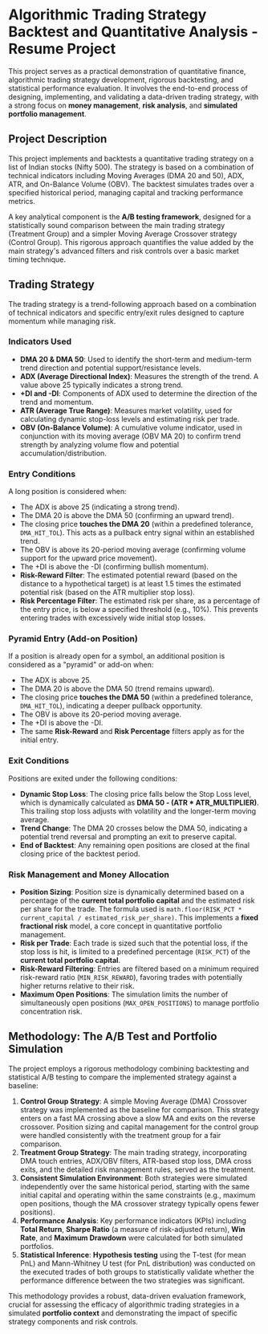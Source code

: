 # Algorithmic Trading Strategy Backtest and Quantitative Analysis - Resume Project

This project serves as a practical demonstration of quantitative finance, algorithmic trading strategy development, rigorous backtesting, and statistical performance evaluation. It involves the end-to-end process of designing, implementing, and validating a data-driven trading strategy, with a strong focus on **money management**, **risk analysis**, and **simulated portfolio management**.

## Project Description

This project implements and backtests a quantitative trading strategy on a list of Indian stocks (Nifty 500). The strategy is based on a combination of technical indicators including Moving Averages (DMA 20 and 50), ADX, ATR, and On-Balance Volume (OBV). The backtest simulates trades over a specified historical period, managing capital and tracking performance metrics.

A key analytical component is the **A/B testing framework**, designed for a statistically sound comparison between the main trading strategy (Treatment Group) and a simpler Moving Average Crossover strategy (Control Group). This rigorous approach quantifies the value added by the main strategy's advanced filters and risk controls over a basic market timing technique.

## Trading Strategy

The trading strategy is a trend-following approach based on a combination of technical indicators and specific entry/exit rules designed to capture momentum while managing risk.

### Indicators Used

*   **DMA 20 & DMA 50**: Used to identify the short-term and medium-term trend direction and potential support/resistance levels.
*   **ADX (Average Directional Index)**: Measures the strength of the trend. A value above 25 typically indicates a strong trend.
*   **+DI and -DI**: Components of ADX used to determine the direction of the trend and momentum.
*   **ATR (Average True Range)**: Measures market volatility, used for calculating dynamic stop-loss levels and estimating risk per trade.
*   **OBV (On-Balance Volume)**: A cumulative volume indicator, used in conjunction with its moving average (OBV MA 20) to confirm trend strength by analyzing volume flow and potential accumulation/distribution.

### Entry Conditions

A long position is considered when:

*   The ADX is above 25 (indicating a strong trend).
*   The DMA 20 is above the DMA 50 (confirming an upward trend).
*   The closing price **touches the DMA 20** (within a predefined tolerance, `DMA_HIT_TOL`). This acts as a pullback entry signal within an established trend.
*   The OBV is above its 20-period moving average (confirming volume support for the upward price movement).
*   The +DI is above the -DI (confirming bullish momentum).
*   **Risk-Reward Filter**: The estimated potential reward (based on the distance to a hypothetical target) is at least 1.5 times the estimated potential risk (based on the ATR multiplier stop loss).
*   **Risk Percentage Filter**: The estimated risk per share, as a percentage of the entry price, is below a specified threshold (e.g., 10%). This prevents entering trades with excessively wide initial stop losses.

### Pyramid Entry (Add-on Position)

If a position is already open for a symbol, an additional position is considered as a "pyramid" or add-on when:

*   The ADX is above 25.
*   The DMA 20 is above the DMA 50 (trend remains upward).
*   The closing price **touches the DMA 50** (within a predefined tolerance, `DMA_HIT_TOL`), indicating a deeper pullback opportunity.
*   The OBV is above its 20-period moving average.
*   The +DI is above the -DI.
*   The same **Risk-Reward** and **Risk Percentage** filters apply as for the initial entry.

### Exit Conditions

Positions are exited under the following conditions:

*   **Dynamic Stop Loss**: The closing price falls below the Stop Loss level, which is dynamically calculated as **DMA 50 - (ATR * ATR\_MULTIPLIER)**. This trailing stop loss adjusts with volatility and the longer-term moving average.
*   **Trend Change**: The DMA 20 crosses below the DMA 50, indicating a potential trend reversal and prompting an exit to preserve capital.
*   **End of Backtest**: Any remaining open positions are closed at the final closing price of the backtest period.

### Risk Management and Money Allocation

*   **Position Sizing**: Position size is dynamically determined based on a percentage of the **current total portfolio capital** and the estimated risk per share for the trade. The formula used is `math.floor(RISK_PCT * current_capital / estimated_risk_per_share)`. This implements a **fixed fractional risk** model, a core concept in quantitative portfolio management.
*   **Risk per Trade**: Each trade is sized such that the potential loss, if the stop loss is hit, is limited to a predefined percentage (`RISK_PCT`) of the **current total portfolio capital**.
*   **Risk-Reward Filtering**: Entries are filtered based on a minimum required risk-reward ratio (`MIN_RISK_REWARD`), favoring trades with potentially higher returns relative to their risk.
*   **Maximum Open Positions**: The simulation limits the number of simultaneously open positions (`MAX_OPEN_POSITIONS`) to manage portfolio concentration risk.

## Methodology: The A/B Test and Portfolio Simulation

The project employs a rigorous methodology combining backtesting and statistical A/B testing to compare the implemented strategy against a baseline:

1.  **Control Group Strategy**: A simple Moving Average (DMA) Crossover strategy was implemented as the baseline for comparison. This strategy enters on a fast MA crossing above a slow MA and exits on the reverse crossover. Position sizing and capital management for the control group were handled consistently with the treatment group for a fair comparison.
2.  **Treatment Group Strategy**: The main trading strategy, incorporating DMA touch entries, ADX/OBV filters, ATR-based stop loss, DMA cross exits, and the detailed risk management rules, served as the treatment.
3.  **Consistent Simulation Environment**: Both strategies were simulated independently over the same historical period, starting with the same initial capital and operating within the same constraints (e.g., maximum open positions, though the MA crossover strategy typically opens fewer positions).
4.  **Performance Analysis**: Key performance indicators (KPIs) including **Total Return**, **Sharpe Ratio** (a measure of risk-adjusted return), **Win Rate**, and **Maximum Drawdown** were calculated for both simulated portfolios.
5.  **Statistical Inference**: **Hypothesis testing** using the T-test (for mean PnL) and Mann-Whitney U test (for PnL distribution) was conducted on the executed trades of both groups to statistically validate whether the performance difference between the two strategies was significant.

This methodology provides a robust, data-driven evaluation framework, crucial for assessing the efficacy of algorithmic trading strategies in a simulated **portfolio context** and demonstrating the impact of specific strategy components and risk controls.

